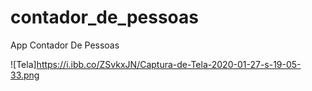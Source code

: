# contador_de_pessoas

App Contador De Pessoas

![Tela]https://i.ibb.co/ZSvkxJN/Captura-de-Tela-2020-01-27-s-19-05-33.png
